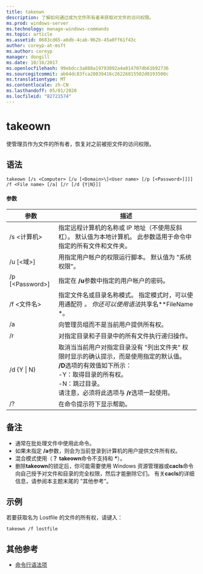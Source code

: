 ```yaml
---
title: takeown
description: 了解如何通过成为文件所有者来获取对文件的访问权限。
ms.prod: windows-server
ms.technology: manage-windows-commands
ms.topic: article
ms.assetid: 0683cd65-a6db-4cab-962b-45a0ff61f43c
author: coreyp-at-msft
ms.author: coreyp
manager: dongill
ms.date: 10/16/2017
ms.openlocfilehash: 99ebdcc3a888a19793892a4a014707db61b92736
ms.sourcegitcommit: ab64dc83fca28039416c26226815502d0193500c
ms.translationtype: MT
ms.contentlocale: zh-CN
ms.lasthandoff: 05/01/2020
ms.locfileid: "82721574"
---
```

# <a name="takeown"></a>takeown

使管理员作为文件的所有者，恢复对之前被拒文件的访问权限。



## <a name="syntax"></a>语法

```
takeown [/s <Computer> [/u [<Domain>\]<User name> [/p [<Password>]]]] /f <File name> [/a] [/r [/d {Y|N}]]
```

#### <a name="parameters"></a>参数

|参数|描述|
|---------|-----------|
|/s \<计算机>|指定远程计算机的名称或 IP 地址（不使用反斜杠）。 默认值为本地计算机。 此参数适用于命令中指定的所有文件和文件夹。|
|/u [\<域>\]<User name>|用指定用户帐户的权限运行脚本。 默认值为 "系统权限"。|
|/p [\<Password>]|指定在 **/u**参数中指定的用户帐户的密码。|
|/f \<文件名>|指定文件名或目录名称模式。 指定模式时，可以使用通配符 *。 你还可以使用语法*共享名*\*FileName *。|
|/a|向管理员组而不是当前用户提供所有权。|
|/r|对指定目录和子目录中的所有文件执行递归操作。|
|/d {Y \| N}|取消当当前用户对指定目录没有 "列出文件夹" 权限时显示的确认提示，而是使用指定的默认值。 **/D**选项的有效值如下所示：</br>-Y：取得目录的所有权。</br>-N：跳过目录。</br>请注意，必须将此选项与 **/r**选项一起使用。|
|/?|在命令提示符下显示帮助。|

## <a name="remarks"></a>备注

-   通常在批处理文件中使用此命令。
-   如果未指定 **/a**参数，则会为当前登录到计算机的用户提供文件所有权。
-   混合模式使用（**？** **takeown**命令不支持和 **&#42;**）。
-   删除**takeown**的锁定后，你可能需要使用 Windows 资源管理器或**cacls**命令向自己授予对文件和目录的完全权限，然后才能删除它们。 有关**cacls**的详细信息，请参阅本主题末尾的 "其他参考"。

## <a name="examples"></a><a name="BKMK_examples"></a>示例

若要获取名为 Lostfile 的文件的所有权，请键入：
```
takeown /f lostfile
```

## <a name="additional-references"></a>其他参考

- [命令行语法项](command-line-syntax-key.md)